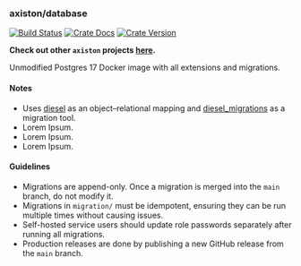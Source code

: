 ### axiston/database

[![Build Status][action-badge]][action-url]
[![Crate Docs][docs-badge]][docs-url]
[![Crate Version][crates-badge]][crates-url]

**Check out other `axiston` projects [here](https://github.com/axiston).**

[action-badge]: https://img.shields.io/github/actions/workflow/status/axiston/database/build.yaml?branch=main&label=build&logo=github&style=flat-square
[action-url]: https://github.com/axiston/database/actions/workflows/build.yaml
[crates-badge]: https://img.shields.io/crates/v/axiston-database-connect.svg?logo=rust&style=flat-square
[crates-url]: https://crates.io/crates/axiston-database-connect
[docs-badge]: https://img.shields.io/docsrs/axiston-database-connect?logo=Docs.rs&style=flat-square
[docs-url]: http://docs.rs/axiston-database-connect

Unmodified Postgres 17 Docker image with all extensions and migrations.

#### Notes

- Uses [diesel][diesel] as an object–relational mapping and
  [diesel_migrations][diesel_migrations] as a migration tool.
- Lorem Ipsum.
- Lorem Ipsum.
- Lorem Ipsum.

[diesel]: https://crates.io/crates/diesel
[diesel_migrations]: https://crates.io/crates/diesel_migrations

#### Guidelines

- Migrations are append-only. Once a migration is merged into the `main` branch,
  do not modify it.
- Migrations in `migration/` must be idempotent, ensuring they can be run
  multiple times without causing issues.
- Self-hosted service users should update role passwords separately after
  running all migrations.
- Production releases are done by publishing a new GitHub release from the
  `main` branch.
